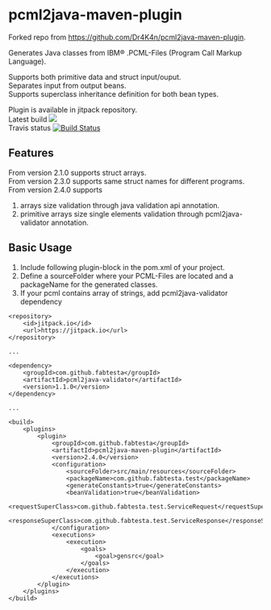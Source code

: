 pcml2java-maven-plugin
======================
Forked repo from https://github.com/Dr4K4n/pcml2java-maven-plugin.

Generates Java classes from IBM® .PCML-Files (Program Call Markup Language).

Supports both primitive data and struct input/ouput.  
Separates input from output beans.  
Supports superclass inheritance definition for both bean types.

Plugin is available in jitpack repository.  
Latest build [![](https://jitpack.io/v/fabtesta/pcml2java-maven-plugin.svg)](https://jitpack.io/#fabtesta/pcml2java-maven-plugin)  
Travis status [![Build Status](https://travis-ci.org/fabtesta/pcml2java-maven-plugin.svg?branch=master)](https://travis-ci.org/fabtesta/pcml2java-maven-plugin)

## Features
From version 2.1.0 supports struct arrays.  
From version 2.3.0 supports same struct names for different programs.
From version 2.4.0 supports
1) arrays size validation through java validation api annotation.
2) primitive arrays size single elements validation through pcml2java-validator annotation.

## Basic Usage
1) Include following plugin-block in the pom.xml of your project.  
2) Define a sourceFolder where your PCML-Files are located and a packageName for the generated classes.
3) If your pcml contains array of strings, add pcml2java-validator dependency
```
<repository>
    <id>jitpack.io</id>
    <url>https://jitpack.io</url>
</repository>

...

<dependency>
    <groupId>com.github.fabtesta</groupId>
    <artifactId>pcml2java-validator</artifactId>
    <version>1.1.0</version>
</dependency>
    
...

<build>
	<plugins>
		<plugin>
			<groupId>com.github.fabtesta</groupId>
	    	<artifactId>pcml2java-maven-plugin</artifactId>
	    	<version>2.4.0</version>
			<configuration>
				<sourceFolder>src/main/resources</sourceFolder>
				<packageName>com.github.fabtesta.test</packageName>
				<generateConstants>true</generateConstants>
				<beanValidation>true</beanValidation>
				<requestSuperClass>com.github.fabtesta.test.ServiceRequest</requestSuperClass>
				<responseSuperClass>com.github.fabtesta.test.ServiceResponse</responseSuperClass>
			</configuration>
			<executions>
				<execution>
					<goals>
						<goal>gensrc</goal>
					</goals>
				</execution>
			</executions>
		</plugin>
	</plugins>
</build>
```
